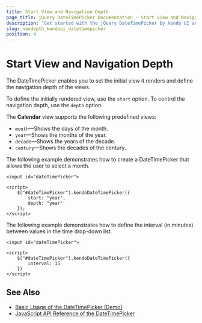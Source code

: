 ```yaml
---
title: Start View and Navigation Depth
page_title: jQuery DateTimePicker Documentation - Start View and Navigation Depth
description: "Get started with the jQuery DateTimePicker by Kendo UI and learn how to define its start view and control its navigation depth."
slug: navdepth_kendoui_datetimepicker
position: 4
---
```


# Start View and Navigation Depth

The DateTimePicker enables you to set the initial view it renders and define the navigation depth of the views.

To define the initially rendered view, use the `start` option. To control the navigation depth, use the `depth` option.

The **Calendar** view supports the following predefined views:
* `month`&mdash;Shows the days of the month.
* `year`&mdash;Shows the months of the year.
* `decade`&mdash;Shows the years of the decade.
* `century`&mdash;Shows the decades of the century.

The following example demonstrates how to create a DateTimePicker that allows the user to select a month.

    <input id="dateTimePicker">

    <script>
        $("#dateTimePicker").kendoDateTimePicker({
            start: "year",
            depth: "year"
        });
    </script>

The following example demonstrates how to define the interval (in minutes) between values in the time drop-down list.

    <input id="dateTimePicker">

    <script>
        $("#dateTimePicker").kendoDateTimePicker({
            interval: 15
        })
    </script>

## See Also

* [Basic Usage of the DateTimePicker (Demo)](https://demos.telerik.com/kendo-ui/datetimepicker/index)
* [JavaScript API Reference of the DateTimePicker](/api/javascript/ui/datetimepicker)
